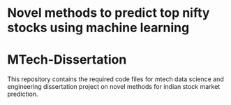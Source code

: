# Novel methods to predict top nifty stocks using machine learning



# MTech-Dissertation
This repository contains the required code files for mtech data science and engineering dissertation project on novel methods for indian stock market prediction.
